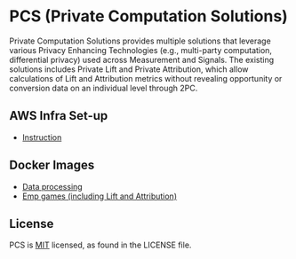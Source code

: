# PCS (Private Computation Solutions)
Private Computation Solutions provides multiple solutions that leverage various Privacy Enhancing Technologies (e.g., multi-party computation, differential privacy) used across Measurement and Signals. The existing solutions includes Private Lift and Private Attribution, which allow calculations of Lift and Attribution metrics without revealing opportunity or conversion data on an individual level through 2PC.

## AWS Infra Set-up
* [Instruction](fbpcs/infra/cloud_bridge/README.md)

## Docker Images
* [Data processing](fbpcs/data_processing/README.md)
* [Emp games (including Lift and Attribution)](fbpcs/emp_games/README.md)

## License
PCS is [MIT](LICENSE) licensed, as found in the LICENSE file.
